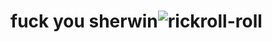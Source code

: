 # fuck you sherwin![rickroll-roll](https://user-images.githubusercontent.com/129668419/229354581-5487224c-588c-4b72-b4c7-427bb8d1fed6.gif)
